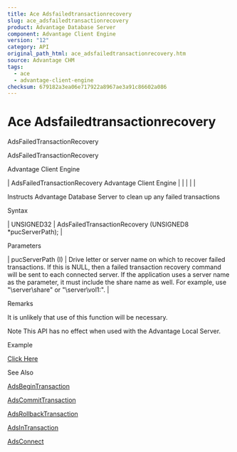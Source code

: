 ```yaml
---
title: Ace Adsfailedtransactionrecovery
slug: ace_adsfailedtransactionrecovery
product: Advantage Database Server
component: Advantage Client Engine
version: "12"
category: API
original_path_html: ace_adsfailedtransactionrecovery.htm
source: Advantage CHM
tags:
  - ace
  - advantage-client-engine
checksum: 679182a3ea06e717922a8967ae3a91c86602a086
---
```


# Ace Adsfailedtransactionrecovery

AdsFailedTransactionRecovery

AdsFailedTransactionRecovery

Advantage Client Engine

| AdsFailedTransactionRecovery  Advantage Client Engine |  |  |  |  |

Instructs Advantage Database Server to clean up any failed transactions

Syntax

| UNSIGNED32 | AdsFailedTransactionRecovery (UNSIGNED8 \*pucServerPath); |

Parameters

| pucServerPath (I) | Drive letter or server name on which to recover failed transactions. If this is NULL, then a failed transaction recovery command will be sent to each connected server. If the application uses a server name as the parameter, it must include the share name as well. For example, use "\\server\share" or "\\server\vol1:". |

Remarks

It is unlikely that use of this function will be necessary.

Note This API has no effect when used with the Advantage Local Server.

Example

[Click Here](ace_examples.md#adsfailedtransactionrecoveryexample)

See Also

[AdsBeginTransaction](ace_adsbegintransaction.md)

[AdsCommitTransaction](ace_adscommittransaction.md)

[AdsRollbackTransaction](ace_adsrollbacktransaction.md)

[AdsInTransaction](ace_adsintransaction.md)

[AdsConnect](ace_adsconnect.md)
